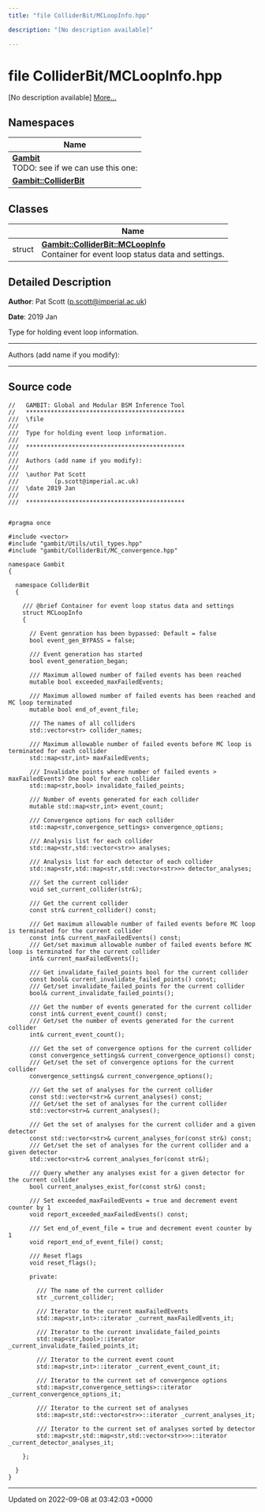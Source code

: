 ```yaml
---
title: "file ColliderBit/MCLoopInfo.hpp"

description: "[No description available]"

---
```


# file ColliderBit/MCLoopInfo.hpp

[No description available] [More...](#detailed-description)

## Namespaces

| Name           |
| -------------- |
| **[Gambit](/documentation/code/namespaces/namespacegambit/)** <br>TODO: see if we can use this one:  |
| **[Gambit::ColliderBit](/documentation/code/namespaces/namespacegambit_1_1colliderbit/)**  |

## Classes

|                | Name           |
| -------------- | -------------- |
| struct | **[Gambit::ColliderBit::MCLoopInfo](/documentation/code/classes/structgambit_1_1colliderbit_1_1mcloopinfo/)** <br>Container for event loop status data and settings.  |

## Detailed Description


**Author**: Pat Scott ([p.scott@imperial.ac.uk](mailto:p.scott@imperial.ac.uk)) 

**Date**: 2019 Jan

Type for holding event loop information.



------------------

Authors (add name if you modify):



------------------




## Source code

```
//   GAMBIT: Global and Modular BSM Inference Tool
//   *********************************************
///  \file
///
///  Type for holding event loop information.
///
///  *********************************************
///
///  Authors (add name if you modify):
///
///  \author Pat Scott
///          (p.scott@imperial.ac.uk)
///  \date 2019 Jan
///
///  *********************************************


#pragma once

#include <vector>
#include "gambit/Utils/util_types.hpp"
#include "gambit/ColliderBit/MC_convergence.hpp"

namespace Gambit
{

  namespace ColliderBit
  {

    /// @brief Container for event loop status data and settings
    struct MCLoopInfo
    {
     
      // Event genration has been bypassed: Default = false
      bool event_gen_BYPASS = false;

      /// Event generation has started
      bool event_generation_began;

      /// Maximum allowed number of failed events has been reached
      mutable bool exceeded_maxFailedEvents;

      /// Maximum allowed number of failed events has been reached and MC loop terminated
      mutable bool end_of_event_file;

      /// The names of all colliders
      std::vector<str> collider_names;

      /// Maximum allowable number of failed events before MC loop is terminated for each collider
      std::map<str,int> maxFailedEvents;

      /// Invalidate points where number of failed events > maxFailedEvents? One bool for each collider
      std::map<str,bool> invalidate_failed_points;

      /// Number of events generated for each collider
      mutable std::map<str,int> event_count;

      /// Convergence options for each collider
      std::map<str,convergence_settings> convergence_options;

      /// Analysis list for each collider
      std::map<str,std::vector<str>> analyses;

      /// Analysis list for each detector of each collider
      std::map<str,std::map<str,std::vector<str>>> detector_analyses;

      /// Set the current collider
      void set_current_collider(str&);

      /// Get the current collider
      const str& current_collider() const;

      /// Get maximum allowable number of failed events before MC loop is terminated for the current collider
      const int& current_maxFailedEvents() const;
      /// Get/set maximum allowable number of failed events before MC loop is terminated for the current collider
      int& current_maxFailedEvents();

      /// Get invalidate_failed_points bool for the current collider
      const bool& current_invalidate_failed_points() const;
      /// Get/set invalidate_failed_points for the current collider
      bool& current_invalidate_failed_points();

      /// Get the number of events generated for the current collider
      const int& current_event_count() const;
      /// Get/set the number of events generated for the current collider
      int& current_event_count();

      /// Get the set of convergence options for the current collider
      const convergence_settings& current_convergence_options() const;
      /// Get/set the set of convergence options for the current collider
      convergence_settings& current_convergence_options();

      /// Get the set of analyses for the current collider
      const std::vector<str>& current_analyses() const;
      /// Get/set the set of analyses for the current collider
      std::vector<str>& current_analyses();

      /// Get the set of analyses for the current collider and a given detector
      const std::vector<str>& current_analyses_for(const str&) const;
      /// Get/set the set of analyses for the current collider and a given detector
      std::vector<str>& current_analyses_for(const str&);

      /// Query whether any analyses exist for a given detector for the current collider
      bool current_analyses_exist_for(const str&) const;

      /// Set exceeded_maxFailedEvents = true and decrement event counter by 1
      void report_exceeded_maxFailedEvents() const;

      /// Set end_of_event_file = true and decrement event counter by 1
      void report_end_of_event_file() const;

      /// Reset flags
      void reset_flags();

      private:

        /// The name of the current collider
        str _current_collider;

        /// Iterator to the current maxFailedEvents
        std::map<str,int>::iterator _current_maxFailedEvents_it;

        /// Iterator to the current invalidate_failed_points
        std::map<str,bool>::iterator _current_invalidate_failed_points_it;

        /// Iterator to the current event count
        std::map<str,int>::iterator _current_event_count_it;

        /// Iterator to the current set of convergence options
        std::map<str,convergence_settings>::iterator _current_convergence_options_it;

        /// Iterator to the current set of analyses
        std::map<str,std::vector<str>>::iterator _current_analyses_it;

        /// Iterator to the current set of analyses sorted by detector
        std::map<str,std::map<str,std::vector<str>>>::iterator _current_detector_analyses_it;

    };

  }
}
```


-------------------------------

Updated on 2022-09-08 at 03:42:03 +0000
